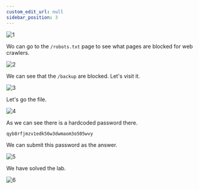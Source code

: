 ```yaml
---
custom_edit_url: null
sidebar_position: 3
---
```


![1](https://github.com/Knign/Write-ups/assets/110326359/3113e74e-ce06-47ba-bb08-1273ab3c3401)

Wo can go to the `/robots.txt` page to see what pages are blocked for web crawlers.

![2](https://github.com/Knign/Write-ups/assets/110326359/f263b860-cba3-4592-9374-e74d38abbbf7)

We can see that the `/backup` are blocked. Let's visit it.

![3](https://github.com/Knign/Write-ups/assets/110326359/0eba4a0d-2a57-493d-bfd8-67066e2ff94d)

Let's go the file.

![4](https://github.com/Knign/Write-ups/assets/110326359/8e9c3d09-f8e9-402b-8686-b496b40e4db5)

As we can see there is a hardcoded password there.

```
qyb8rfjmzv1edk56w3dwmaom3o505wvy
```

We can submit this password as the answer.

![5](https://github.com/Knign/Write-ups/assets/110326359/46c5e593-b4f2-49f9-8eb2-71a2d7f83c66)

We have solved the lab.

![6](https://github.com/Knign/Write-ups/assets/110326359/80be2d15-b959-4863-8605-c3e51b4dec4d)
